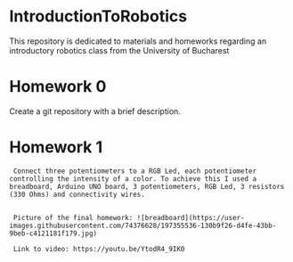 # IntroductionToRobotics

This repository is dedicated to materials and homeworks regarding an introductory robotics class from the University of Bucharest

# Homework 0
 
 Create a git repository with a brief description.
 
 # Homework 1
 
     Connect three potentiometers to a RGB Led, each potentiometer controlling the intensity of a color. To achieve this I used a breadboard, Arduino UNO board, 3 potentiometers, RGB Led, 3 resistors (330 Ohms) and connectivity wires.
 
    
     Picture of the final homework: ![breadboard](https://user-images.githubusercontent.com/74376628/197355536-130b9f26-d4fe-43bb-9beb-c4121181f179.jpg)
  
     Link to video: https://youtu.be/YtodR4_9IK0
